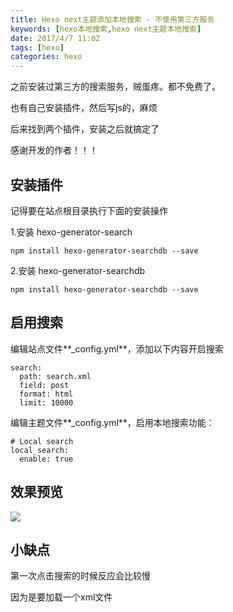 ```yaml
---
title: Hexo next主题添加本地搜索 - 不使用第三方服务
keywords: [hexo本地搜索,hexo next主题本地搜索]
date: 2017/4/7 11:02
tags: [hexo]
categories: hexo
---
```


之前安装过第三方的搜索服务，贼蛋疼。都不免费了。

也有自己安装插件，然后写js的，麻烦

后来找到两个插件，安装之后就搞定了

感谢开发的作者！！！

安装插件
---

记得要在站点根目录执行下面的安装操作

1.安装 hexo-generator-search
```
npm install hexo-generator-searchdb --save
```
2.安装 hexo-generator-searchdb
```
npm install hexo-generator-searchdb --save
```
<!--more-->
启用搜索
---
编辑站点文件**_config.yml**，添加以下内容开启搜索
```
search:
  path: search.xml
  field: post
  format: html
  limit: 10000
```
编辑主题文件**_config.yml**，启用本地搜索功能：
```
# Local search
local_search:
  enable: true
```  
效果预览
---
<img src="http://wx2.sinaimg.cn/mw690/b2e389b6ly1fedxu45zqcj20p10i4409.jpg" />

小缺点
---
第一次点击搜索的时候反应会比较慢

因为是要加载一个xml文件